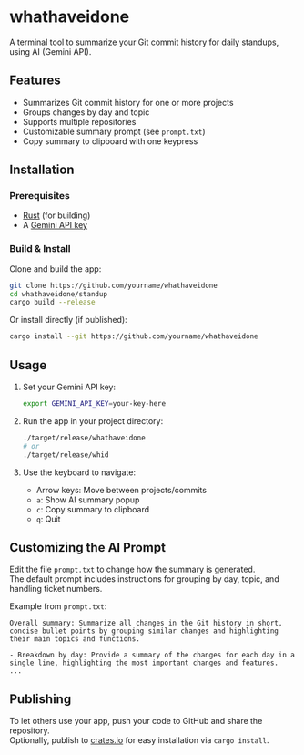 # whathaveidone

A terminal tool to summarize your Git commit history for daily standups, using AI (Gemini API).

## Features

- Summarizes Git commit history for one or more projects
- Groups changes by day and topic
- Supports multiple repositories
- Customizable summary prompt (see `prompt.txt`)
- Copy summary to clipboard with one keypress

## Installation

### Prerequisites

- [Rust](https://rustup.rs/) (for building)
- A [Gemini API key](https://aistudio.google.com/app/apikey)

### Build & Install

Clone and build the app:

```sh
git clone https://github.com/yourname/whathaveidone
cd whathaveidone/standup
cargo build --release
```

Or install directly (if published):

```sh
cargo install --git https://github.com/yourname/whathaveidone
```

## Usage

1. Set your Gemini API key:
   ```sh
   export GEMINI_API_KEY=your-key-here
   ```

2. Run the app in your project directory:
   ```sh
   ./target/release/whathaveidone
   # or
   ./target/release/whid
   ```

3. Use the keyboard to navigate:
   - Arrow keys: Move between projects/commits
   - `a`: Show AI summary popup
   - `c`: Copy summary to clipboard
   - `q`: Quit

## Customizing the AI Prompt

Edit the file `prompt.txt` to change how the summary is generated.  
The default prompt includes instructions for grouping by day, topic, and handling ticket numbers.

Example from `prompt.txt`:
```
Overall summary: Summarize all changes in the Git history in short, concise bullet points by grouping similar changes and highlighting their main topics and functions.

- Breakdown by day: Provide a summary of the changes for each day in a single line, highlighting the most important changes and features.
...
```

## Publishing

To let others use your app, push your code to GitHub and share the repository.  
Optionally, publish to [crates.io](https://crates.io/) for easy installation via `cargo install`.
